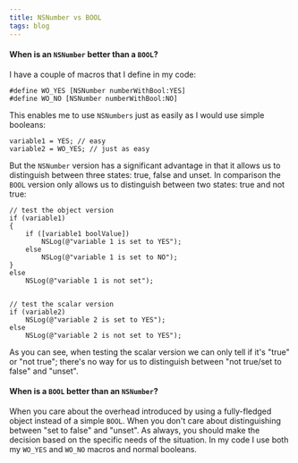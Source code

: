 ```yaml
---
title: NSNumber vs BOOL
tags: blog
---
```


#### When is an `NSNumber` better than a `BOOL`?

I have a couple of macros that I define in my code:

    #define WO_YES [NSNumber numberWithBool:YES]
    #define WO_NO [NSNumber numberWithBool:NO]

This enables me to use `NSNumbers` just as easily as I would use simple booleans:

    variable1 = YES; // easy
    variable2 = WO_YES; // just as easy

But the `NSNumber` version has a significant advantage in that it allows us to distinguish between three states: true, false and unset. In comparison the `BOOL` version only allows us to distinguish between two states: true and not true:

    // test the object version
    if (variable1)
    {
        if ([variable1 boolValue])
            NSLog(@"variable 1 is set to YES");
        else
            NSLog(@"variable 1 is set to NO");
    }
    else
        NSLog(@"variable 1 is not set");


    // test the scalar version
    if (variable2)
        NSLog(@"variable 2 is set to YES");
    else
        NSLog(@"variable 2 is not set to YES");

As you can see, when testing the scalar version we can only tell if it's "true" or "not true"; there's no way for us to distinguish between "not true/set to false" and "unset".

#### When is a `BOOL` better than an `NSNumber`?

When you care about the overhead introduced by using a fully-fledged object instead of a simple `BOOL`. When you don't care about distinguishing between "set to false" and "unset". As always, you should make the decision based on the specific needs of the situation. In my code I use both my `WO_YES` and `WO_NO` macros and normal booleans.

